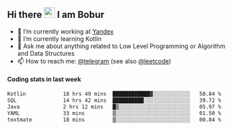 ## Hi there <img src="https://media.giphy.com/media/hvRJCLFzcasrR4ia7z/giphy.gif" width="25px" height="25px"> I am Bobur

- 💼 I’m currently working at [Yandex](https://yandex.ru/)
- 🌱 I’m currently learning Kotlin
- 💬 Ask me about anything related to Low Level Programming or Algorithm and Data Structures
- 📫 How to reach me: [@telegram](https://t.me/octoant) (see also [@leetcode](https://leetcode.com/octoant/))    

#### Coding stats in last week

<!--START_SECTION:waka-->

```txt
Kotlin            18 hrs 49 mins  ████████████▓░░░░░░░░░░░░   50.84 %
SQL               14 hrs 42 mins  ██████████░░░░░░░░░░░░░░░   39.72 %
Java              2 hrs 12 mins   █▒░░░░░░░░░░░░░░░░░░░░░░░   05.97 %
YAML              33 mins         ▒░░░░░░░░░░░░░░░░░░░░░░░░   01.50 %
textmate          18 mins         ▒░░░░░░░░░░░░░░░░░░░░░░░░   00.84 %
```

<!--END_SECTION:waka-->
